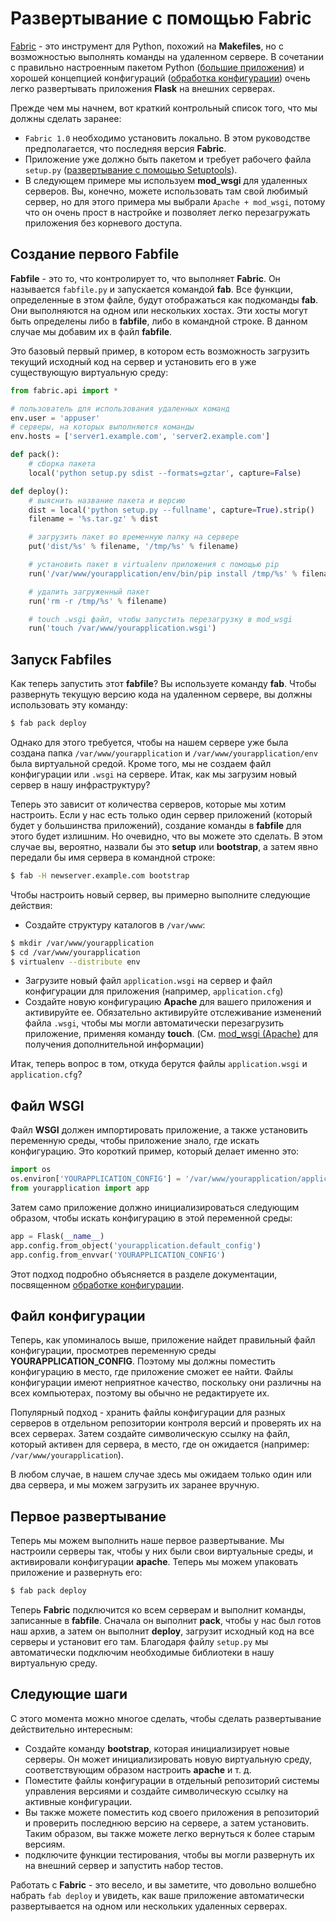 # Развертывание с помощью Fabric

[Fabric](https://www.fabfile.org/) - это инструмент для Python, похожий на **Makefiles**, но с возможностью выполнять команды на удаленном сервере. В сочетании с правильно настроенным пакетом Python ([большие приложения](bolshie-prilozheniya-flask.md)) и хорошей концепцией конфигураций ([обработка конфигурации](../rukovodstvo-polzovatelya-flask/obrabotka-konfiguracii-flask.md)) очень легко развертывать приложения **Flask** на внешних серверах.

Прежде чем мы начнем, вот краткий контрольный список того, что мы должны сделать заранее:

* `Fabric 1.0` необходимо установить локально. В этом руководстве предполагается, что последняя версия **Fabric**.
* Приложение уже должно быть пакетом и требует рабочего файла `setup.py` ([развертывание с помощью Setuptools](razvertyvanie-s-pomoshyu-setuptools.md)).
* В следующем примере мы используем **mod\_wsgi** для удаленных серверов. Вы, конечно, можете использовать там свой любимый сервер, но для этого примера мы выбрали `Apache + mod_wsgi`, потому что он очень прост в настройке и позволяет легко перезагружать приложения без корневого доступа.

## Создание первого Fabfile

**Fabfile** - это то, что контролирует то, что выполняет **Fabric**. Он называется `fabfile.py` и запускается командой **fab**. Все функции, определенные в этом файле, будут отображаться как подкоманды **fab**. Они выполняются на одном или нескольких хостах. Эти хосты могут быть определены либо в **fabfile**, либо в командной строке. В данном случае мы добавим их в файл **fabfile**.

Это базовый первый пример, в котором есть возможность загрузить текущий исходный код на сервер и установить его в уже существующую виртуальную среду:

```python
from fabric.api import *

# пользователь для использования удаленных команд
env.user = 'appuser'
# серверы, на которых выполняются команды
env.hosts = ['server1.example.com', 'server2.example.com']

def pack():
    # сборка пакета
    local('python setup.py sdist --formats=gztar', capture=False)

def deploy():
    # выяснить название пакета и версию
    dist = local('python setup.py --fullname', capture=True).strip()
    filename = '%s.tar.gz' % dist

    # загрузить пакет во временную папку на сервере
    put('dist/%s' % filename, '/tmp/%s' % filename)

    # установить пакет в virtualenv приложения с помощью pip
    run('/var/www/yourapplication/env/bin/pip install /tmp/%s' % filename)

    # удалить загруженный пакет
    run('rm -r /tmp/%s' % filename)

    # touch .wsgi файл, чтобы запустить перезагрузку в mod_wsgi
    run('touch /var/www/yourapplication.wsgi')
```

## Запуск Fabfiles

Как теперь запустить этот **fabfile**? Вы используете команду **fab**. Чтобы развернуть текущую версию кода на удаленном сервере, вы должны использовать эту команду:

```bash
$ fab pack deploy
```

Однако для этого требуется, чтобы на нашем сервере уже была создана папка `/var/www/yourapplication` и `/var/www/yourapplication/env` была виртуальной средой. Кроме того, мы не создаем файл конфигурации или `.wsgi` на сервере. Итак, как мы загрузим новый сервер в нашу инфраструктуру?

Теперь это зависит от количества серверов, которые мы хотим настроить. Если у нас есть только один сервер приложений (который будет у большинства приложений), создание команды в **fabfile** для этого будет излишним. Но очевидно, что вы можете это сделать. В этом случае вы, вероятно, назвали бы это **setup** или **bootstrap**, а затем явно передали бы имя сервера в командной строке:

```bash
$ fab -H newserver.example.com bootstrap
```

Чтобы настроить новый сервер, вы примерно выполните следующие действия:

* Создайте структуру каталогов в `/var/www`:

```bash
$ mkdir /var/www/yourapplication
$ cd /var/www/yourapplication
$ virtualenv --distribute env
```

* Загрузите новый файл `application.wsgi` на сервер и файл конфигурации для приложения (например, `application.cfg`)
* Создайте новую конфигурацию **Apache** для вашего приложения и активируйте ее. Обязательно активируйте отслеживание изменений файла `.wsgi`, чтобы мы могли автоматически перезагрузить приложение, применяя команду **touch**. (См. [mod\_wsgi (Apache)](../rukovodstvo-polzovatelya-flask/flask-i-varianty-razvertyvaniya/mod\_wsgi-apache.md) для получения дополнительной информации)

Итак, теперь вопрос в том, откуда берутся файлы `application.wsgi` и `application.cfg`?

## Файл WSGI

Файл **WSGI** должен импортировать приложение, а также установить переменную среды, чтобы приложение знало, где искать конфигурацию. Это короткий пример, который делает именно это:

```python
import os
os.environ['YOURAPPLICATION_CONFIG'] = '/var/www/yourapplication/application.cfg'
from yourapplication import app
```

Затем само приложение должно инициализироваться следующим образом, чтобы искать конфигурацию в этой переменной среды:

```python
app = Flask(__name__)
app.config.from_object('yourapplication.default_config')
app.config.from_envvar('YOURAPPLICATION_CONFIG')
```

Этот подход подробно объясняется в разделе документации, посвященном [обработке конфигурации](../rukovodstvo-polzovatelya-flask/obrabotka-konfiguracii-flask.md).

## Файл конфигурации

Теперь, как упоминалось выше, приложение найдет правильный файл конфигурации, просмотрев переменную среды **YOURAPPLICATION\_CONFIG**. Поэтому мы должны поместить конфигурацию в место, где приложение сможет ее найти. Файлы конфигурации имеют неприятное качество, поскольку они различны на всех компьютерах, поэтому вы обычно не редактируете их.

Популярный подход - хранить файлы конфигурации для разных серверов в отдельном репозитории контроля версий и проверять их на всех серверах. Затем создайте символическую ссылку на файл, который активен для сервера, в место, где он ожидается (например: `/var/www/yourapplication`).

В любом случае, в нашем случае здесь мы ожидаем только один или два сервера, и мы можем загрузить их заранее вручную.

## Первое развертывание

Теперь мы можем выполнить наше первое развертывание. Мы настроили серверы так, чтобы у них были свои виртуальные среды, и активировали конфигурации **apache**. Теперь мы можем упаковать приложение и развернуть его:

```bash
$ fab pack deploy
```

Теперь **Fabric** подключится ко всем серверам и выполнит команды, записанные в **fabfile**. Сначала он выполнит **pack**, чтобы у нас был готов наш архив, а затем он выполнит **deploy**, загрузит исходный код на все серверы и установит его там. Благодаря файлу `setup.py` мы автоматически подключим необходимые библиотеки в нашу виртуальную среду.

## Следующие шаги

С этого момента можно многое сделать, чтобы сделать развертывание действительно интересным:

* Создайте команду **bootstrap**, которая инициализирует новые серверы. Он может инициализировать новую виртуальную среду, соответствующим образом настроить **apache** и т. д.
* Поместите файлы конфигурации в отдельный репозиторий системы управления версиями и создайте символическую ссылку на активные конфигурации.
* Вы также можете поместить код своего приложения в репозиторий и проверить последнюю версию на сервере, а затем установить. Таким образом, вы также можете легко вернуться к более старым версиям.
* подключите функции тестирования, чтобы вы могли развернуть их на внешний сервер и запустить набор тестов.

Работать с **Fabric** - это весело, и вы заметите, что довольно волшебно набрать `fab deploy` и увидеть, как ваше приложение автоматически развертывается на одном или нескольких удаленных серверах.
